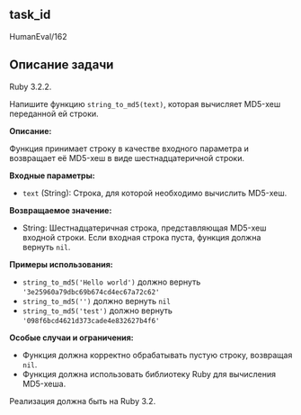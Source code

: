 ## task_id
HumanEval/162

## Описание задачи
Ruby 3.2.2.

Напишите функцию `string_to_md5(text)`, которая вычисляет MD5-хеш переданной ей строки.

**Описание:**

Функция принимает строку в качестве входного параметра и возвращает её MD5-хеш в виде шестнадцатеричной строки.

**Входные параметры:**

* `text` (String): Строка, для которой необходимо вычислить MD5-хеш.

**Возвращаемое значение:**

* String: Шестнадцатеричная строка, представляющая MD5-хеш входной строки.  Если входная строка пуста, функция должна вернуть `nil`.

**Примеры использования:**

* `string_to_md5('Hello world')`  должно вернуть  `'3e25960a79dbc69b674cd4ec67a72c62'`
* `string_to_md5('')` должно вернуть `nil`
* `string_to_md5('test')` должно вернуть  `'098f6bcd4621d373cade4e832627b4f6'`


**Особые случаи и ограничения:**

* Функция должна корректно обрабатывать пустую строку, возвращая `nil`.
* Функция должна использовать библиотеку Ruby для вычисления MD5-хеша.


Реализация должна быть на Ruby 3.2.

